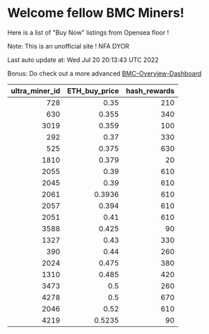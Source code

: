 # Welcome fellow BMC Miners!
Here is a list of "Buy Now" listings from Opensea floor !

Note: This is an unofficial site ! NFA DYOR

Last auto update at: Wed Jul 20 20:13:43 UTC 2022

Bonus: Do check out a more advanced [BMC-Overview-Dashboard](https://dune.com/defifunk/BMC-Overview-Dashboard)


|   ultra_miner_id |   ETH_buy_price |   hash_rewards |
|-----------------:|----------------:|---------------:|
|              728 |          0.35   |            210 |
|              630 |          0.355  |            340 |
|             3019 |          0.359  |            100 |
|              292 |          0.37   |            330 |
|              525 |          0.375  |            630 |
|             1810 |          0.379  |             20 |
|             2055 |          0.39   |            610 |
|             2045 |          0.39   |            610 |
|             2061 |          0.3936 |            610 |
|             2057 |          0.394  |            610 |
|             2051 |          0.41   |            610 |
|             3588 |          0.425  |             90 |
|             1327 |          0.43   |            330 |
|              390 |          0.44   |            260 |
|             2024 |          0.475  |            380 |
|             1310 |          0.485  |            420 |
|             3473 |          0.5    |            260 |
|             4278 |          0.5    |            670 |
|             2046 |          0.52   |            610 |
|             4219 |          0.5235 |             90 |